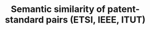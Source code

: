 ---
layout: default
contributors: Lorenz Brachtendorf, Fabian Gaessler, Dietmar Harhoff
description: 'We provide data with information on the semantic similarity of more
  than 200 million patent-standard pairs for three major standard-setting organizations:
  ETSI, IEEE and ITU-T. The semantic similarity of patents to standards can be used
  to approximate their standard essentiality.'
last_edit: Mon, 19 Jun 2023 16:35:51 GMT
location: https://dataverse.harvard.edu/dataset.xhtml?persistentId=doi:10.7910/DVN/B2RJSX
open_access: 'FALSE'
related_publications: https://dataverse.harvard.edu/file.xhtml?fileId=6411609&version=1.0
shortname: semantic_similarity_etsi
tags:
- patents
- standards
- similarity
- standard essentiality
- SEPs
terms_of_use: CC0 1.0
title: Semantic similarity of patent-standard pairs (ETSI, IEEE, ITUT)
uuid: 88987696-9643-411d-b887-959d19852c91
versioning: 'FALSE'
---